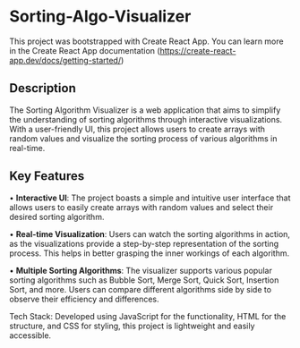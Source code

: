 # Sorting-Algo-Visualizer

This project was bootstrapped with Create React App.
You can learn more in the Create React App documentation (https://create-react-app.dev/docs/getting-started/)

## Description
The Sorting Algorithm Visualizer is a web application that aims to simplify the understanding of sorting algorithms through interactive visualizations. 
With a user-friendly UI, this project allows users to create arrays with random values and visualize the sorting process of various algorithms in real-time.

## Key Features

• **Interactive UI**: The project boasts a simple and intuitive user interface that allows users to easily create arrays with random values and select their desired sorting algorithm.

• **Real-time Visualization**: Users can watch the sorting algorithms in action, as the visualizations provide a step-by-step representation of the sorting process. This helps in better grasping the inner workings of each algorithm.

• **Multiple Sorting Algorithms**: The visualizer supports various popular sorting algorithms such as Bubble Sort, Merge Sort, Quick Sort, Insertion Sort, and more. Users can compare different algorithms side by side to observe their efficiency and differences.

Tech Stack: Developed using JavaScript for the functionality, HTML for the structure, and CSS for styling, this project is lightweight and easily accessible.
